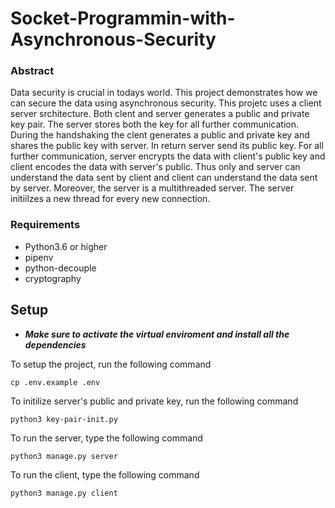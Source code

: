 # Socket-Programmin-with-Asynchronous-Security

### Abstract
Data security is crucial in todays world. This project demonstrates how we can secure the data using asynchronous security. This projetc uses a client server srchitecture. Both clent and server generates a public and private key pair. The server stores both the key for all further communication. During the handshaking the clent generates a public and private key and shares the public key with server. In return server send its public key. For all further communication, server encrypts the data with client's public key and client encodes the data with server's public. Thus only and server can understand the data sent by client and client can understand the data sent by server. Moreover, the server is a multithreaded server. The server initiilzes a new thread for every new connection. 

### Requirements
- Python3.6 or higher
- pipenv
- python-decouple
- cryptography

## Setup
- ***Make sure to activate the virtual enviroment and install all the dependencies***

To setup the project, run the following command
```
cp .env.example .env
```
To initilize server's public and private key, run the following command
```
python3 key-pair-init.py
```
To run the server, type the following command
```
python3 manage.py server
```
To run the client, type the following command
```
python3 manage.py client
```

